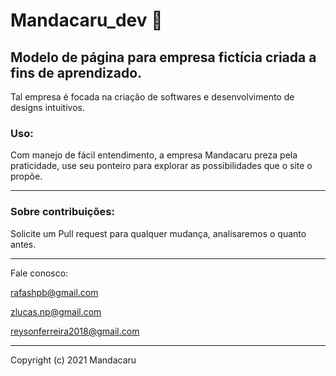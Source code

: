 # Mandacaru_dev :cactus:

## Modelo de página para empresa fictícia criada a fins de aprendizado.

Tal empresa é focada na criação de softwares e desenvolvimento de designs intuitivos.

### Uso:

Com manejo de fácil entendimento, a empresa Mandacaru preza pela praticidade, use seu ponteiro para explorar as possibilidades que o site o propõe.

<hr>

### Sobre contribuições:

Solicite um Pull request para qualquer mudança, analisaremos o quanto antes.

<hr>

Fale conosco:

rafashpb@gmail.com

zlucas.np@gmail.com

reysonferreira2018@gmail.com

<hr>

Copyright (c) 2021 Mandacaru
